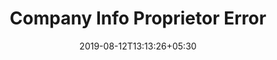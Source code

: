 ---
title: "Company Info Proprietor Error"
date: 2019-08-12T13:13:26+05:30
type: "credit-report"
layout: "company-info-proprietor-error"

currentinfo: 'incomplete error'
currentpayment: ''
currentkyc: ''
currentreport: ''

headerstep: true
loggedin: true
progressBar: true
---